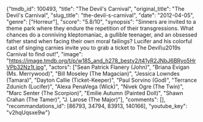 {"tmdb_id": 100493, "title": "The Devil's Carnival", "original_title": "The Devil's Carnival", "slug_title": "the-devil-s-carnival", "date": "2012-04-05", "genre": ["Horreur"], "score": "5.8/10", "synopsis": "Sinners are invited to a theme park where they endure the repetition of their transgressions. What chances do a conniving kleptomaniac, a gullible teenager, and an obsessed father stand when facing their own moral failings? Lucifer and his colorful cast of singing carnies invite you to grab a ticket to The Devil\u2019s Carnival to find out!", "image": "https://image.tmdb.org/t/p/w185_and_h278_bestv2/t41yR2JNbJ6BRyo5HrVPb32Nz1t.jpg", "actors": ["Sean Patrick Flanery (John)", "Briana Evigan (Ms. Merrywood)", "Bill Moseley (The Magacian)", "Jessica Lowndes (Tamara)", "Dayton Callie (Ticket-Keeper)", "Paul Sorvino (God)", "Terrance Zdunich (Lucifer)", "Alexa PenaVega (Wick)", "Nivek Ogre (The Twin)", "Marc Senter (The Scorpion)", "Emilie Autumn (Painted Doll)", "Shawn Crahan (The Tamer)", "J. Larose (The Major)"], "comments": [], "recommandations_id": [86793, 34794, 83913, 140166], "youtube_key": "v2hqUqsxe9w"}